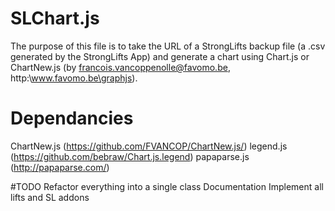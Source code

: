 # SLChart.js

The purpose of this file is to take the URL of a StrongLifts backup file (a .csv generated by the StrongLifts App) and generate a chart using Chart.js or ChartNew.js (by francois.vancoppenolle@favomo.be, http:\\www.favomo.be\graphjs).

# Dependancies
ChartNew.js (https://github.com/FVANCOP/ChartNew.js/)
legend.js (https://github.com/bebraw/Chart.js.legend)
papaparse.js (http://papaparse.com/)

#TODO
Refactor everything into a single class
Documentation
Implement all lifts and SL addons
